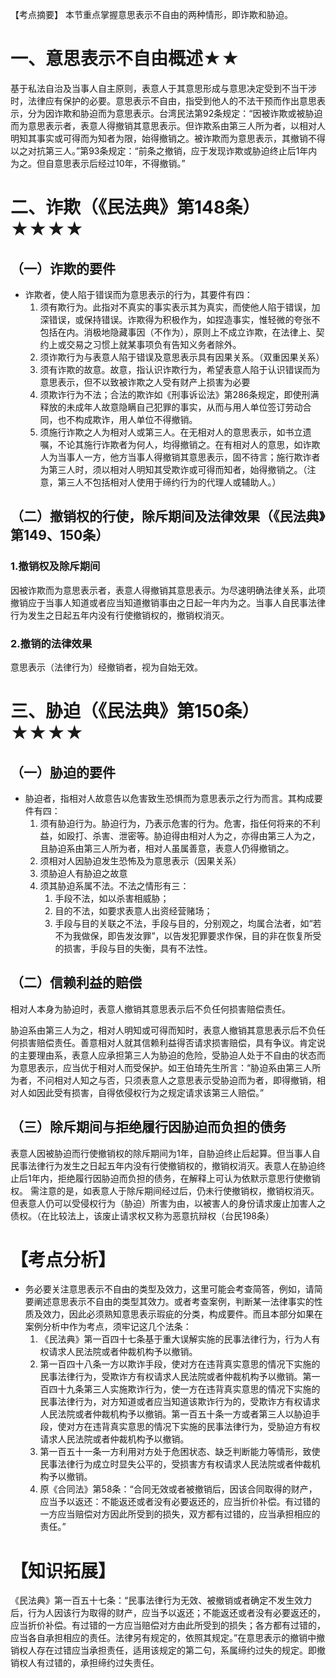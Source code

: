 【考点摘要】
本节重点掌握意思表示不自由的两种情形，即诈欺和胁迫。
# 一、意思表示不自由概述★★
基于私法自治及当事人自主原则，表意人于其意思形成与意思决定受到不当干涉时，法律应有保护的必要。意思表示不自由，指受到他人的不法干预而作出意思表示，分为因诈欺和胁迫而为意思表示。台湾民法第92条规定：“因被诈欺或被胁迫而为意思表示者，表意人得撤销其意思表示。但诈欺系由第三人所为者，以相对人明知其事实或可得而为知者为限，始得撤销之。被诈欺而为意思表示，其撤销不得以之对抗第三人。”第93条规定：“前条之撤销，应于发现诈欺或胁迫终止后1年内为之。但自意思表示后经过10年，不得撤销。”
# 二、诈欺（《民法典》第148条）★★★★
## （一）诈欺的要件
- 诈欺者，使人陷于错误而为意思表示的行为，其要件有四：
	1. 须有欺行为。此指对不真实的事实表示其为真实，而使他人陷于错误，加深错误，或保持错误。诈欺得为积极作为，如捏造事实，惟轻微的夸张不包括在内。消极地隐藏事因（不作为），原则上不成立诈欺，在法律上、契约上或交易之习惯上就某事项负有告知义务者除外。
	2. 须诈欺行为与表意人陷于错误及意思表示具有因果关系。（双重因果关系）
	3. 须有诈欺的故意。故意，指认识诈欺行为，希望表意人陷于认识错误而为意思表示，但不以致被诈欺之人受有财产上损害为必要
	4. 须欺诈行为不法；合法的欺诈如《刑事诉讼法》第286条规定，即使刑满释放的未成年人故意隐瞒自己犯罪的事实，从而与用人单位签订劳动合同，也不构成欺诈，用人单位不得撤销。
	5. 须施行诈欺之人为相对人或第三人。在无相对人的意思表示，如书立遗嘱，不论其施行诈欺者为何人，均得撤销之。在有相对人的意思，如诈欺人为当事人一方，他方当事人得撤销其意思表示，固不待言；施行欺诈者为第三人时，须以相对人明知其受欺诈或可得而知者，始得撤销之。（注意，第三人不包括相对人使用于缔约行为的代理人或辅助人。）
## （二）撤销权的行使，除斥期间及法律效果（《民法典》第149、150条）
### 1.撤销权及除斥期间
因被诈欺而为意思表示者，表意人得撤销其意思表示。为尽速明确法律关系，此项撤销应于当事人知道或者应当知道撤销事由之日起一年内为之。当事人自民事法律行为发生之日起五年内没有行使撤销权的，撤销权消灭。
### 2.撤销的法律效果
意思表示（法律行为）经撤销者，视为自始无效。
# 三、胁迫（《民法典》第150条）★★★★
## （一）胁迫的要件
- 胁迫者，指相对人故意告以危害致生恐惧而为意思表示之行为而言。其构成要件有四：
	1. 须有胁迫行为。胁迫行为，乃表示危害的行为。危害，指任何将来的不利益，如殴打、杀害、泄密等。胁迫得由相对人为之，亦得由第三人为之，且胁迫系由第三人所为者，相对人虽属善意，表意人仍得撤销之。
	2. 须相对人因胁迫发生恐怖及为意思表示（因果关系）
	3. 须胁迫人有胁迫之故意
	4. 须其胁迫系属不法。不法之情形有三：
		1. 手段不法，如以杀害相威胁；
		2. 目的不法，如要求表意人出资经营赌场；
		3. 手段与目的关联之不法，手段与目的，分别观之，均属合法者，如“若不为我做保，即告发汝罪”，以告发犯罪要求作保，目的非在恢复所受的损害，手段与目的失衡，具有不法性。
## （二）信赖利益的赔偿
相对人本身为胁迫时，表意人撤销其意思表示后不负任何损害赔偿责任。

胁迫系由第三人为之，相对人明知或可得而知时，表意人撤销其意思表示后不负任何损害赔偿责任。善意相对人就其信赖利益得否请求损害赔偿，具有争议。肯定说的主要理由系，表意人应承担第三人为胁迫的危险，受胁迫人处于不自由的状态而为意思表示，应当优于相对人而受保护。如王伯琦先生所言：“胁迫系由第三人所为者，不问相对人知之与否，只须表意人之意思表示受胁迫而为者，即得撤销，相对人如因此受有损害，自得依侵权行为之规定请求该第三人赔偿。”
## （三）除斥期间与拒绝履行因胁迫而负担的债务
表意人因被胁迫而行使撤销权的除斥期间为1年，自胁迫终止后起算。但当事人自民事法律行为发生之日起五年内没有行使撤销权的，撤销权消灭。表意人在胁迫终止后1年内，拒绝履行因胁迫而负担的债务，在解释上可认为依默示意思行使撤销权。
需注意的是，如表意人于除斥期间经过后，仍未行使撤销权，撤销权消灭。但表意人仍可以受侵权行为（胁迫）所害为由，以被害人的身份请求废止加害人之债权。（在比较法上，该废止请求权又称为恶意抗辩权（台民198条）
# 【考点分析】
- 务必要关注意思表示不自由的类型及效力，这里可能会考查简答，例如，请简要阐述意思表示不自由的类型其效力。或者考查案例，判断某一法律事实的性质及效力，因此必须熟知意思表示瑕疵的分类，构成要件。而且本部分如果在案例分析中作为考点，须牢记这几个法条：
	1. 《民法典》第一百四十七条基于重大误解实施的民事法律行为，行为人有权请求人民法院或者仲裁机构予以撤销。
	2. 第一百四十八条一方以欺诈手段，使对方在违背真实意思的情况下实施的民事法律行为，受欺诈方有权请求人民法院或者仲裁机构予以撤销。第一百四十九条第三人实施欺诈行为，使一方在违背真实意思的情况下实施的民事法律行为，对方知道或者应当知道该欺诈行为的，受欺诈方有权请求人民法院或者仲裁机构予以撤销。第一百五十条一方或者第三人以胁迫手段，使对方在违背真实意思的情况下实施的民事法律行为，受胁迫方有权请求人民法院或者仲裁机构予以撤销。
	3. 第一百五十一条一方利用对方处于危困状态、缺乏判断能力等情形，致使民事法律行为成立时显失公平的，受损害方有权请求人民法院或者仲裁机构予以撤销。
	4. 原《合同法》第58条：“合同无效或者被撤销后，因该合同取得的财产，应当予以返还：不能返还或者没有必要返还的，应当折价补偿。有过错的一方应当赔偿对方因此所受到的损失，双方都有过错的，应当承担相应的责任。”
# 【知识拓展】
《民法典》第一百五十七条：“民事法律行为无效、被撤销或者确定不发生效力后，行为人因该行为取得的财产，应当予以返还；不能返还或者没有必要返还的，应当折价补偿。有过错的一方应当赔偿对方由此所受到的损失；各方都有过错的，应当各自承担相应的责任。法律另有规定的，依照其规定。”在意思表示的撤销中撤销权人存在过错应当承担责任，适用该规定的第二句，系属缔约过失的规定。即撤销权人有过错的，承担缔约过失责任。